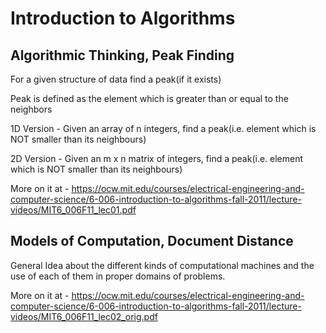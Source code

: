 # Introduction to Algorithms
## Algorithmic Thinking, Peak Finding
For a given structure of data find a peak(if it exists)

Peak is defined as the element which is greater than or equal to the neighbors 

1D Version - Given an array of n integers, find a peak(i.e. element which is NOT smaller than its neighbours)

2D Version - Given an m x n matrix of integers, find a peak(i.e. element which is NOT smaller than its neighbours)

More on it at - https://ocw.mit.edu/courses/electrical-engineering-and-computer-science/6-006-introduction-to-algorithms-fall-2011/lecture-videos/MIT6_006F11_lec01.pdf

## Models of Computation, Document Distance

General Idea about the different kinds of computational machines and the use of each of them in proper domains of problems.

More on it at - https://ocw.mit.edu/courses/electrical-engineering-and-computer-science/6-006-introduction-to-algorithms-fall-2011/lecture-videos/MIT6_006F11_lec02_orig.pdf
